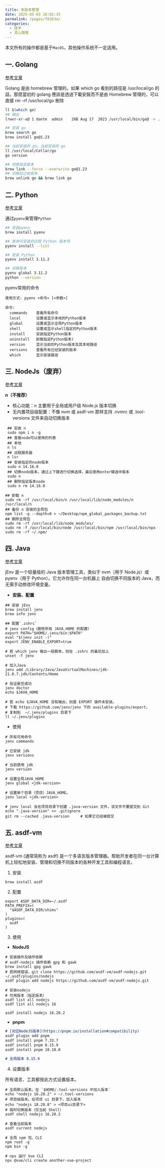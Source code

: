 ```yaml
---
title: 多版本管理
date: 2025-05-03 16:02:15
permalink: /pages/f83b3e/
categories:
  - 技术
  - 灵心随笔
---
```


本文所有的操作都是基于`MacOS`，其他操作系统不一定适用。

## 一. Golang
[参考文章](https://blog.justin0u0.com/MacOS-%E4%BD%BF%E7%94%A8-Homebrew-%E7%AE%A1%E7%90%86%E5%A4%9A%E5%80%8B-Golang-%E7%89%88%E6%9C%AC/)

Golang 是由 homebrew 管理的。如果 which go 看到的路徑是 /usr/local/go 的話，那麼當初的 golang 應該是透過下載安裝而不是由 Homebrew 管理的，可以直接 rm -rf /usr/local/go 刪除
```bash
ll $(which go)     
## 输出                                                                                                                                                                                 1 ↵ dante@192
lrwxr-xr-x@ 1 dante  admin    26B Aug 17  2023 /usr/local/bin/go@ -> ../Cellar/go/1.20.7/bin/go

## 安装 go
brew search go
brew install go@1.23

## 当前安装的 go，当前安装的 go
ll /usr/local/Cellar/go 
go version

## 切换指定版本
brew link --force --overwrite go@1.23
## 切換回之前版本
brew unlink go && brew link go
```

## 二. Python
[参考文章](https://segmentfault.com/a/1190000041222231)

通过`pyenv`来管理`Python`
```bash
## 安装pyenv
brew install pyenv

## 查询可安装的远程 Python 版本号
pyenv install --list

## 安装 Python
pyenv install 3.11.2

## 切换版本
pyenv global 3.11.2
python --version
```
pyenv常用的命令
```shell
使用方式: pyenv <命令> [<参数>]

命令:
  commands    查看所有命令
  local       设置或显示本地的Python版本
  global      设置或显示全局Python版本
  shell       设置或显示shell指定的Python版本
  install     安装指定Python版本
  uninstall   卸载指定Python版本)
  version     显示当前的Python版本及其本地路径
  versions    查看所有已经安装的版本
  which       显示安装路径
```

## 三. NodeJs（废弃）
[参考文章](https://juejin.cn/post/7065701236925792293)

**n（不推荐）**
   - 核心功能：n 主要用于全局或用户级 Node.js 版本切换
   - 无内置项目级配置：不像 nvm 或 asdf-vm 那样支持 .nvmrc 或 .tool-versions 文件来自动切换版本
    
```shell
 ## 安装 n
 sudo npm i n -g
 ## 查看node可以使用的列表
 ## 本地
 n ls
 ## 远程服务器
 n lsr
 ## 安装指定的node版本
 sudo n 14.16.0
 ## 切换node版本，通过上下键进行切换选择，最后使用enter键选中版本
 sudo n
 ## 删除指定版本node
 sudo n rm 14.16.0

## 卸载 n
sudo rm -rf /usr/local/bin/n /usr/local/lib/node_modules/n /usr/local/n 
## 备份 n 安装的全局包
npm list -g --depth=0 > ~/Desktop/npm_global_packages_backup.txt
## 删除全局包
sudo rm -rf /usr/local/lib/node_modules/
sudo rm -f /usr/local/bin/node /usr/local/bin/npm /usr/local/bin/npx
sudo rm -rf ~/.npm/
```

## 四. Java
[参考文章](https://github.com/jenv/jenv)

jEnv 是一个轻量级的 Java 版本管理工具，类似于 nvm（用于 Node.js）或 pyenv（用于 Python）。它允许你在同一台机器上 自由切换不同版本的 Java，而无需手动修改环境变量。

- **安装、配置**
```shell
## 安装 jEnv
brew install jenv
brew info jenv

## 配置`.zshrc`
# jenv config（删除所有 JAVA_HOME 的配置）
export PATH="$HOME/.jenv/bin:$PATH"
eval "$(jenv init -)"
export JENV_ENABLE_EXPORT=true

# 若 which jenv 输出一段脚本，则在 .zshrc 的最后加上
unset -f jenv

# 加入Java
jenv add /Library/Java/JavaVirtualMachines/jdk-21.0.7.jdk/Contents/Home

# 验证是否成功
jenv doctor
echo $JAVA_HOME

# 若 echo $JAVA_HOME 没有输出，则是 EXPORT 插件未安装。
# 下载 https://github.com/jenv/jenv 下的 available-plugins/export，
# 复制到  ~/.jenv/plugins 目录下
ll ~/.jenv/plugins
```
- 使用
```shell
# 所有可用命令
jenv commands  

# 已安装 jdk
jenv versions

# 当前使用 jdk
jenv version

# 设置全局JAVA_HOME
jenv global <jdk-version>

# 设置单个目录（项目）JAVA_HOME。
jenv local <jdk-version>

# jenv local 会在项目目录下创建 .java-version 文件，该文件不要提交到 Git
echo ".java-version" >> .gitignore
git rm --cached .java-version     # 如果它已经被提交
```

## 五. asdf-vm
[参考文章](https://asdf-vm.com/)

asdf-vm (通常简称为 asdf) 是一个多语言版本管理器。帮助开发者在同一台计算机上轻松地安装、管理和切换不同版本的各种开发工具和编程语言。

1. 安装
```shell
brew install asdf
```
2. 配置
```shell
export ASDF_DATA_DIR=~/.asdf
PATH_PREFIX=(
  "$ASDF_DATA_DIR/shims"
)
plugins=(
  asdf
)
```
3. 使用

- **NodeJS**
```shell
# 安装插件及插件依赖
# asdf-nodejs 插件依赖 gpg 和 gawk
brew install gpg gawk
# 若网络错误，git clone https://github.com/asdf-vm/asdf-nodejs.git ~/.asdf/plugins/nodejs
asdf plugin add nodejs https://github.com/asdf-vm/asdf-nodejs.git

# 安装nodejs
# 可用版本（指定版本）
asdf list all nodejs
asdf list all nodejs 16

asdf install nodejs 16.20.2
```

- **pnpm**
```markdown
# [对应NodeJS版本](https://pnpm.io/installation#compatibility)
asdf plugin add pnpm
asdf install pnpm 7.33.7
asdf install pnpm 8.15.9
asdf install pnpm 10.10.0

# 全局版本 8.15.9
```

4. 设置版本

所有语言、工具都按此方式设置版本。
```
# 全局默认版本。在 `$HOME/.tool-versions 中加入版本`
echo "nodejs 16.20.2" > ~/.tool-versions
# 项目级版本。在项目 ui 目录下，加入版本
echo "nodejs 18.20.8" > <项目ui目录下>
# 临时切换版本（仅当前 Shell）
asdf shell nodejs 16.20.2

# 查看当前版本
asdf current nodejs

# 全局 npm 包、CLI 
npm root -g
npm bin -g

# npx 运行 Vue CLI
npx @vue/cli create another-vue-project
```

